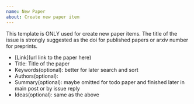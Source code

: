 ```yaml
---
name: New Paper 
about: Create new paper item
---
```



This template is ONLY used for create new paper items. The title of the issue is strongly suggested as the doi for published papers or arxiv number for preprints.

* [Link](url link to the paper here)
* Title: Title of the paper
* Keywords(optional): better for later search and sort
* Authors(optional): 
* Summary(optional): maybe omitted for todo paper and finished later in main post or by issue reply
* Ideas(optional): same as the above



